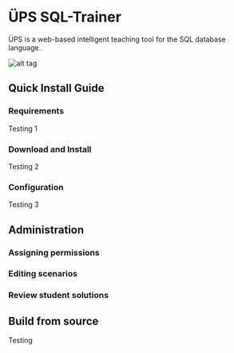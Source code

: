 # ÜPS SQL-Trainer
ÜPS is a web-based intelligent teaching tool for the SQL database language.

![alt tag](https://raw.githubusercontent.com/UniversityOfWuerzburg-ChairCompSciVI/ueps/master/res/screenshots/test.png)

## Quick Install Guide
### Requirements
Testing 1
### Download and Install
Testing 2
### Configuration
Testing 3

## Administration
### Assigning permissions
### Editing scenarios
### Review student solutions

## Build from source
Testing
